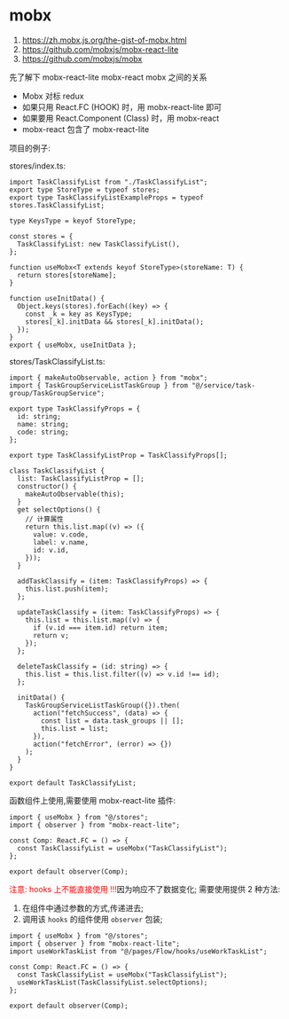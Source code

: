 # mobx

1. <https://zh.mobx.js.org/the-gist-of-mobx.html>
2. <https://github.com/mobxjs/mobx-react-lite>
3. <https://github.com/mobxjs/mobx>

先了解下 mobx-react-lite mobx-react mobx 之间的关系

- Mobx 对标 redux
- 如果只用 React.FC (HOOK) 时，用 mobx-react-lite 即可
- 如果要用 React.Component (Class) 时，用 mobx-react
- mobx-react 包含了 mobx-react-lite

项目的例子:

stores/index.ts:

```tsx
import TaskClassifyList from "./TaskClassifyList";
export type StoreType = typeof stores;
export type TaskClassifyListExampleProps = typeof stores.TaskClassifyList;

type KeysType = keyof StoreType;

const stores = {
  TaskClassifyList: new TaskClassifyList(),
};

function useMobx<T extends keyof StoreType>(storeName: T) {
  return stores[storeName];
}

function useInitData() {
  Object.keys(stores).forEach((key) => {
    const _k = key as KeysType;
    stores[_k].initData && stores[_k].initData();
  });
}
export { useMobx, useInitData };
```

stores/TaskClassifyList.ts:

```tsx
import { makeAutoObservable, action } from "mobx";
import { TaskGroupServiceListTaskGroup } from "@/service/task-group/TaskGroupService";

export type TaskClassifyProps = {
  id: string;
  name: string;
  code: string;
};

export type TaskClassifyListProp = TaskClassifyProps[];

class TaskClassifyList {
  list: TaskClassifyListProp = [];
  constructor() {
    makeAutoObservable(this);
  }
  get selectOptions() {
    // 计算属性
    return this.list.map((v) => ({
      value: v.code,
      label: v.name,
      id: v.id,
    }));
  }

  addTaskClassify = (item: TaskClassifyProps) => {
    this.list.push(item);
  };

  updateTaskClassify = (item: TaskClassifyProps) => {
    this.list = this.list.map((v) => {
      if (v.id === item.id) return item;
      return v;
    });
  };

  deleteTaskClassify = (id: string) => {
    this.list = this.list.filter((v) => v.id !== id);
  };

  initData() {
    TaskGroupServiceListTaskGroup({}).then(
      action("fetchSuccess", (data) => {
        const list = data.task_groups || [];
        this.list = list;
      }),
      action("fetchError", (error) => {})
    );
  }
}

export default TaskClassifyList;
```

函数组件上使用,需要使用 mobx-react-lite 插件:

```tsx
import { useMobx } from "@/stores";
import { observer } from "mobx-react-lite";

const Comp: React.FC = () => {
  const TaskClassifyList = useMobx("TaskClassifyList");
};

export default observer(Comp);
```

<font color="red">注意: hooks 上不能直接使用 !!!</font>因为响应不了数据变化; 需要使用提供 2 种方法:

1. 在组件中通过参数的方式,传递进去;
2. 调用该 `hooks` 的组件使用 `observer` 包装;

```tsx
import { useMobx } from "@/stores";
import { observer } from "mobx-react-lite";
import useWorkTaskList from "@/pages/Flow/hooks/useWorkTaskList";

const Comp: React.FC = () => {
  const TaskClassifyList = useMobx("TaskClassifyList");
  useWorkTaskList(TaskClassifyList.selectOptions);
};

export default observer(Comp);
```
